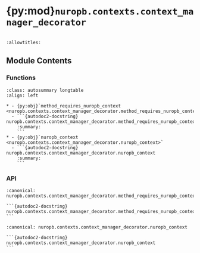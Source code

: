 # {py:mod}`nuropb.contexts.context_manager_decorator`

```{py:module} nuropb.contexts.context_manager_decorator
```

```{autodoc2-docstring} nuropb.contexts.context_manager_decorator
:allowtitles:
```

## Module Contents

### Functions

````{list-table}
:class: autosummary longtable
:align: left

* - {py:obj}`method_requires_nuropb_context <nuropb.contexts.context_manager_decorator.method_requires_nuropb_context>`
  - ```{autodoc2-docstring} nuropb.contexts.context_manager_decorator.method_requires_nuropb_context
    :summary:
    ```
* - {py:obj}`nuropb_context <nuropb.contexts.context_manager_decorator.nuropb_context>`
  - ```{autodoc2-docstring} nuropb.contexts.context_manager_decorator.nuropb_context
    :summary:
    ```
````

### API

````{py:function} method_requires_nuropb_context(method: typing.Callable[..., typing.Any]) -> bool
:canonical: nuropb.contexts.context_manager_decorator.method_requires_nuropb_context

```{autodoc2-docstring} nuropb.contexts.context_manager_decorator.method_requires_nuropb_context
```
````

````{py:function} nuropb_context(original_method: typing.Optional[typing.Callable[..., typing.Any]] = None, *, context_parameter: str = 'ctx', suppress_exceptions: bool = False) -> typing.Any
:canonical: nuropb.contexts.context_manager_decorator.nuropb_context

```{autodoc2-docstring} nuropb.contexts.context_manager_decorator.nuropb_context
```
````
